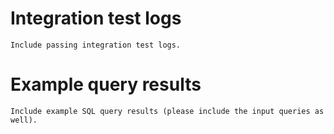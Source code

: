 # Integration test logs

```
Include passing integration test logs.
```

# Example query results

```
Include example SQL query results (please include the input queries as well).
```

